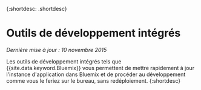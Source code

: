 
{:shortdesc: .shortdesc}

# Outils de développement intégrés

*Dernière mise à jour : 10 novembre 2015*


Les outils de développement intégrés tels que {{site.data.keyword.Bluemix}} vous permettent de mettre rapidement à jour l'instance
d'application dans Bluemix et de procéder au
développement comme vous le feriez sur le bureau, sans redéploiement.
{:shortdesc}

